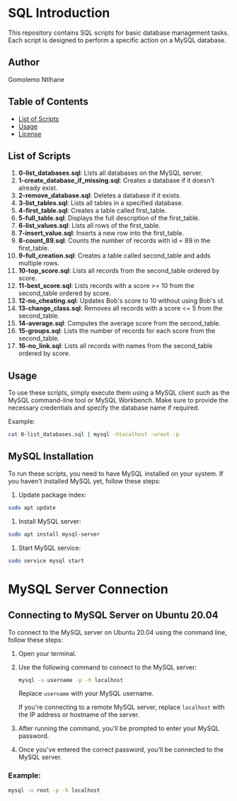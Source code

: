 # SQL Introduction

This repository contains SQL scripts for basic database management tasks. Each script is designed to perform a specific action on a MySQL database.

## Author

Gomolemo Ntlhane

## Table of Contents

- [List of Scripts](#list-of-scripts)
- [Usage](#usage)
- [License](#license)

## List of Scripts

1. **0-list_databases.sql**: Lists all databases on the MySQL server.
2. **1-create_database_if_missing.sql**: Creates a database if it doesn't already exist.
3. **2-remove_database.sql**: Deletes a database if it exists.
4. **3-list_tables.sql**: Lists all tables in a specified database.
5. **4-first_table.sql**: Creates a table called first_table.
6. **5-full_table.sql**: Displays the full description of the first_table.
7. **6-list_values.sql**: Lists all rows of the first_table.
8. **7-insert_value.sql**: Inserts a new row into the first_table.
9. **8-count_89.sql**: Counts the number of records with id = 89 in the first_table.
10. **9-full_creation.sql**: Creates a table called second_table and adds multiple rows.
11. **10-top_score.sql**: Lists all records from the second_table ordered by score.
12. **11-best_score.sql**: Lists records with a score >= 10 from the second_table ordered by score.
13. **12-no_cheating.sql**: Updates Bob's score to 10 without using Bob's id.
14. **13-change_class.sql**: Removes all records with a score <= 5 from the second_table.
15. **14-average.sql**: Computes the average score from the second_table.
16. **15-groups.sql**: Lists the number of records for each score from the second_table.
17. **16-no_link.sql**: Lists all records with names from the second_table ordered by score.

## Usage

To use these scripts, simply execute them using a MySQL client such as the MySQL command-line tool or MySQL Workbench. Make sure to provide the necessary credentials and specify the database name if required.

Example:

```bash
cat 0-list_databases.sql | mysql -hlocalhost -uroot -p
```
## MySQL Installation

To run these scripts, you need to have MySQL installed on your system. If you haven't installed MySQL yet, follow these steps:

1. Update package index:

```bash
sudo apt update
```
1. Install MySQL server:

```bash
sudo apt install mysql-server
```
1. Start MySQL service:

```bash
sudo service mysql start
```
# MySQL Server Connection

## Connecting to MySQL Server on Ubuntu 20.04

To connect to the MySQL server on Ubuntu 20.04 using the command line, follow these steps:

1. Open your terminal.

2. Use the following command to connect to the MySQL server:
    ```bash
    mysql -u username -p -h localhost
    ```
    Replace `username` with your MySQL username.

    If you're connecting to a remote MySQL server, replace `localhost` with the IP address or hostname of the server.

3. After running the command, you'll be prompted to enter your MySQL password.

4. Once you've entered the correct password, you'll be connected to the MySQL server.

### Example:

```bash
mysql -u root -p -h localhost


